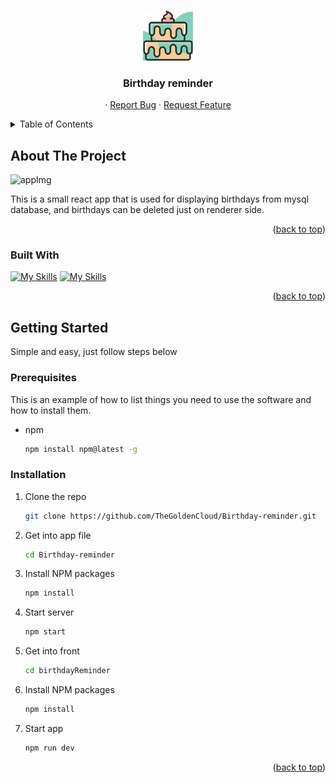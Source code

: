 <a name="readme-top"></a>

<br />
<div align="center">
  <a href="https://github.com/TheGoldenCloud/Birthday-reminder">
    <img src="./birthdayReminder/public/birthday-cake-svgrepo-com.svg" alt="Logo" width="80" height="80">
  </a>

<h3 align="center">Birthday reminder</h3>

  <p align="center">
    ·
    <a href="https://github.com/TheGoldenCloud/Birthday-reminder/issues">Report Bug</a>
    ·
    <a href="https://github.com/TheGoldenCloud/Birthday-reminder/issues">Request Feature</a>
  </p>
</div>



<!-- TABLE OF CONTENTS -->
<details>
  <summary>Table of Contents</summary>
  <ol>
    <li>
      <a href="#about-the-project">About The Project</a>
      <ul>
        <li><a href="#built-with">Built With</a></li>
      </ul>
    </li>
    <li>
      <a href="#getting-started">Getting Started</a>
      <ul>
        <li><a href="#prerequisites">Prerequisites</a></li>
        <li><a href="#installation">Installation</a></li>
      </ul>
    </li>
  </ol>
</details>



<!-- ABOUT THE PROJECT -->
## About The Project

<!-- [![Product Name Screen Shot][product-screenshot]](https://example.com) -->

<!-- <img src="/public/app.png" alt="appImg" width="300" height="500"> -->
<img src="./Birthday-reminder/birthdayReminder/public/birth.png" alt="appImg" width="300" height="500">

This is a small react app that is used for displaying birthdays from mysql database, and birthdays can be deleted just on renderer side.

<p align="right">(<a href="#readme-top">back to top</a>)</p>



### Built With

[![My Skills](https://skillicons.dev/icons?i=react)](https://skillicons.dev)
[![My Skills](https://skillicons.dev/icons?i=bootstrap)](https://skillicons.dev)

<p align="right">(<a href="#readme-top">back to top</a>)</p>

## Getting Started

Simple and easy, just follow steps below

### Prerequisites

This is an example of how to list things you need to use the software and how to install them.
* npm
  ```sh
  npm install npm@latest -g
  ```

### Installation

1. Clone the repo
   ```sh
   git clone https://github.com/TheGoldenCloud/Birthday-reminder.git
   ```
2. Get into app file
   ```sh
   cd Birthday-reminder
   ```
3. Install NPM packages
   ```sh
   npm install
   ```
4. Start server
   ```sh
   npm start

5. Get into front
   ```sh
   cd birthdayReminder

6. Install NPM packages
   ```sh
   npm install
   ```
7. Start app
   ```sh
   npm run dev
   ```

<p align="right">(<a href="#readme-top">back to top</a>)</p>
